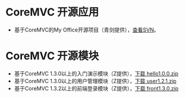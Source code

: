 # CoreMVC 开源应用 #

  * 基于CoreMVC的My Office开源项目（青剑提供），[查看SVN](http://code.google.com/p/coreapp/source/browse/#svn/trunk/my_office)。

# CoreMVC 开源模块 #

  * 基于CoreMVC 1.3.0以上的入门演示模块（Z提供），[下载 hello1.0.0.zip](http://coreapp.googlecode.com/files/hello1.0.0.zip)
  * 基于CoreMVC 1.3.0以上的用户管理模块（Z提供），[下载 user1.2.1.zip](http://coreapp.googlecode.com/files/user1.2.1.zip)
  * 基于CoreMVC 1.3.2以上的前端登录模块（Z提供），[下载 front1.3.0.zip](http://coreapp.googlecode.com/files/front1.3.0.zip)